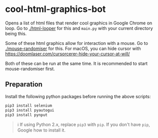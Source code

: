 # cool-html-graphics-bot
Opens a list of html files that render cool graphics in Google Chrome on loop. Go to [./html-looper](./html-looper) for this and `main.py` with your current directory being this.

Some of these html graphics allow for interaction with a mouse. Go to [./mouse-randomiser](/mouse-randomiser) for this. For macOS, you can hide cursor with https://doomlaser.com/cursorcerer-hide-your-cursor-at-will/ 

Both of these can be run at the same time. It is recommended to start mouse-randomiser first.

## Preparation
Install the following python packages before running the above scripts:
```bash
pip3 install selenium
pip3 install pyautogui
pip3 install pynput
```

> :information_source: If using Python 2.x, replace `pip3` with `pip`. If you don't have `pip`, Google how to install it.